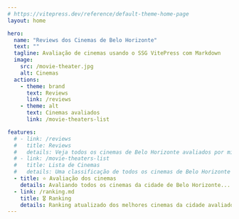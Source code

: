 ```yaml
---
# https://vitepress.dev/reference/default-theme-home-page
layout: home

hero:
  name: "Reviews dos Cinemas de Belo Horizonte"
  text: ""
  tagline: Avaliação de cinemas usando o SSG VitePress com Markdown
  image:
    src: /movie-theater.jpg
    alt: Cinemas
  actions:
    - theme: brand
      text: Reviews
      link: /reviews
    - theme: alt
      text: Cinemas avaliados
      link: /movie-theaters-list

features:
  # - link: /reviews
  #   title: Reviews
  #   details: Veja todos os cinemas de Belo Horizonte avaliados por mim até agora
  # - link: /movie-theaters-list
  #   title: Lista de Cinemas
  #   details: Uma classificação de todos os cinemas de Belo Horizonte que já avaliei
  - title: ⭐ Avaliação dos cinemas
    details: Avaliando todos os cinemas da cidade de Belo Horizonte...
  - link: /ranking.md
    title: 🎖️ Ranking
    details: Ranking atualizado dos melhores cinemas da cidade avaliados até agora
---
```


<script setup> 
  let ok = false;
  const interval = setInterval(() => {
    try {
      if (document.querySelector('.tagline') && document.querySelector('.VPImage.image-src')) {
        document.querySelector('.tagline').style.fontSize = "1.75rem";
        document.querySelector('.VPImage.image-src').style.borderRadius = "15px";
        ok = true;
        clearInterval(interval);
      }
    } catch (e) {
      '#'
    }
  }, 1);
</script>
